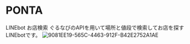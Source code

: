 # PONTA
LINEbot お店検索
ぐるなびのAPIを用いて場所と値段で検索してお店を探すLINEbotです。
![9081EE19-565C-4463-912F-B42E2752A1AE](https://user-images.githubusercontent.com/59057488/75448367-70362680-59ae-11ea-9080-b0fc5beb3065.jpeg)
